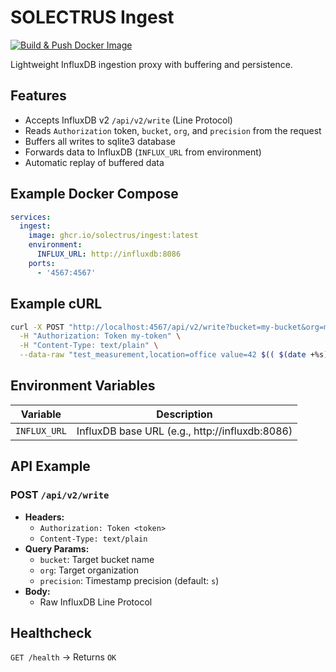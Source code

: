 # SOLECTRUS Ingest

[![Build & Push Docker Image](https://github.com/solectrus/ingest/actions/workflows/ci.yml/badge.svg)](https://github.com/solectrus/ingest/actions/workflows/ci.yml)

Lightweight InfluxDB ingestion proxy with buffering and persistence.

## Features

- Accepts InfluxDB v2 `/api/v2/write` (Line Protocol)
- Reads `Authorization` token, `bucket`, `org`, and `precision` from the request
- Buffers all writes to sqlite3 database
- Forwards data to InfluxDB (`INFLUX_URL` from environment)
- Automatic replay of buffered data

## Example Docker Compose

```yaml
services:
  ingest:
    image: ghcr.io/solectrus/ingest:latest
    environment:
      INFLUX_URL: http://influxdb:8086
    ports:
      - '4567:4567'
```

## Example cURL

```bash
curl -X POST "http://localhost:4567/api/v2/write?bucket=my-bucket&org=my-org&precision=ns" \
  -H "Authorization: Token my-token" \
  -H "Content-Type: text/plain" \
  --data-raw "test_measurement,location=office value=42 $(( $(date +%s) * 1000000000 ))"
```

## Environment Variables

| Variable     | Description                                    |
| ------------ | ---------------------------------------------- |
| `INFLUX_URL` | InfluxDB base URL (e.g., http://influxdb:8086) |

## API Example

### POST `/api/v2/write`

- **Headers:**
  - `Authorization: Token <token>`
  - `Content-Type: text/plain`
- **Query Params:**
  - `bucket`: Target bucket name
  - `org`: Target organization
  - `precision`: Timestamp precision (default: `s`)
- **Body:**
  - Raw InfluxDB Line Protocol

## Healthcheck

`GET /health` → Returns `OK`
